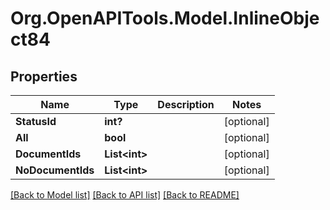 
# Org.OpenAPITools.Model.InlineObject84

## Properties

Name | Type | Description | Notes
------------ | ------------- | ------------- | -------------
**StatusId** | **int?** |  | [optional] 
**All** | **bool** |  | [optional] 
**DocumentIds** | **List&lt;int&gt;** |  | [optional] 
**NoDocumentIds** | **List&lt;int&gt;** |  | [optional] 

[[Back to Model list]](../README.md#documentation-for-models)
[[Back to API list]](../README.md#documentation-for-api-endpoints)
[[Back to README]](../README.md)

